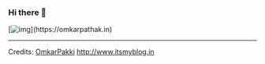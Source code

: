 ### Hi there 👋

[![img]([https://i.imgur.com/HcaHoth.png](http://itsmyblog.in/images/sliders/Banner-design-ideas.jpg))](https://omkarpathak.in)

-----
Credits: [OmkarPakki](https://github.com/omkar1117)
http://www.itsmyblog.in

<!--
**omkar1117/omkar1117** is a ✨ _special_ ✨ repository because its `README.md` (this file) appears on your GitHub profile.

Here are some ideas to get you started:

- 🔭 I’m currently working on Python/ Django as full stack developer...
- 🌱 I’m currently learning AI & ML with software engineering...
- 👯 I’m looking to collaborate on ...
- 🤔 I’m looking for help with ...
- 💬 Ask me about ...
- 📫 How to reach me: ...
- 😄 Pronouns: ...
- ⚡ Fun fact: ...
-->
